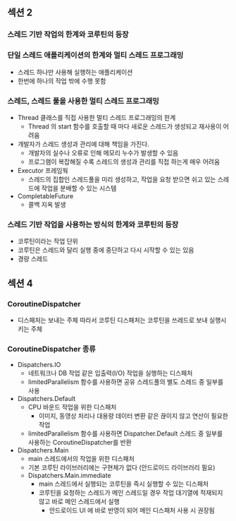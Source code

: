 ## 섹션 2
### 스레드 기반 작업의 한계와 코루틴의 등장

### 단일 스레드 애플리케이션의 한계와 멀티 스레드 프로그래밍
- 스레드 하나만 사용해 실행하는 애플리케이션
- 한번에 하나의 작업 밖에 수행 못함

### 스레드, 스레드 풀을 사용한 멀티 스레드 프로그래밍 
- Thread 클래스를 직접 사용한 멀티 스레드 프로그래밍의 한계
  - Thread 의 start 함수를 호출할 때 마다 새로운 스레드가 생성되고 재사용이 어려움
- 개발자가 스레드 생성과 관리에 대해 책임을 가진다.
  - 개발자의 실수나 오류로 인해 메모리 누수가 발생할 수 있음
  - 프로그램이 복잡해질 수록 스레드의 생성과 관리를 직접 하는게 매우 어려움
- Executor 프레임웍
  - 스레드의 집합인 스레드풀을 미리 생성하고, 작업을 요청 받으면 쉬고 있는 스레드에 작업을 분배할 수 있는 시스템
- CompletableFuture
  - 콜백 지옥 발생
### 스레드 기반 작업을 사용하는 방식의 한계와 코루틴의 등장
- 코루틴이라는 작업 단위
- 코루틴은 스레드와 달리 실행 중에 중단하고 다시 시작할 수 있는 있음
- 경량 스레드

## 섹션 4

### CoroutineDispatcher
- 디스패처는 보내는 주체 따라서 코루틴 디스패처는 코루틴을 쓰레드로 보내 실행시키는 주체

### CoroutineDispatcher 종류
- Dispatchers.IO
  - 네트워크나 DB 작업 같은 입출력(I/O) 작업을 실행하는 디스패처 
  - limitedParallelism 함수를 사용하면 공유 스레드풀의 별도 스레드 중 일부를 사용
- Dispatchers.Default
  - CPU 바운드 작업을 위한 디스패처
    - 이미지, 동영상 처리나 대용량 데이터 변환 같은 끊이지 않고 연산이 필요한 작업
  - limitedParallelism 함수를 사용하면 Dispatcher.Default 스레드 중 일부를 사용하는 CoroutineDispatcher를 반환
- Dispatchers.Main
  - main 스레드에서의 작업을 위한 디스패처
  - 기본 코루틴 라이브러리에는 구현체가 없다 (안드로이드 라이브러리 필요)
  - Dispatchers.Main.immediate
    - main 스레드에서 실행되는 코루틴을 즉시 실행할 수 있는 디스패처
    - 코루틴을 요청하는 스레드가 메인 스레드일 경우 작업 대기열에 적재되지 않고 바로 메인 스레드에서 실행
      - 안드로이드 UI 에 바로 반영이 되어 메인 디스패처 사용 시 권장됨

[//]: # (    - main 스레드가 아닌 다른 스레드에서 호출하면, main 스레드가 준비될 때까지 대기)
